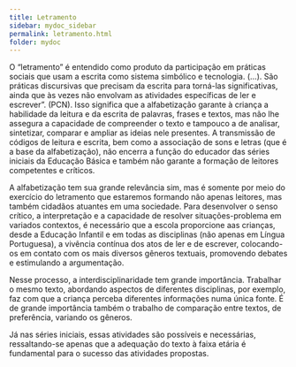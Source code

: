 ```yaml
---
title: Letramento
sidebar: mydoc_sidebar
permalink: letramento.html
folder: mydoc
---
```


O “letramento” é entendido como produto da participação em práticas sociais que usam a escrita como sistema simbólico e tecnologia. (...). São práticas discursivas que precisam da escrita para torná-las significativas, ainda que às vezes não envolvam as atividades específicas de ler e escrever”. (PCN). Isso significa que a alfabetização garante à criança a habilidade da leitura e da escrita de palavras, frases e textos, mas não lhe assegura a capacidade de compreender o texto e tampouco a de analisar, sintetizar, comparar e ampliar as ideias nele presentes. A transmissão de códigos de leitura e escrita, bem como a associação de sons e letras (que é a base da  alfabetização), não encerra a função do educador das séries iniciais da Educação Básica e também não garante a formação de leitores competentes e críticos.

A alfabetização tem sua grande relevância sim, mas é somente por meio do exercício do letramento que estaremos formando não apenas leitores, mas também cidadãos atuantes em uma sociedade. Para desenvolver o senso crítico, a interpretação e a capacidade de resolver situações-problema em variados contextos, é necessário que a escola proporcione aas crianças, desde a Educação Infantil e em todas as disciplinas (não apenas em Língua Portuguesa), a vivência contínua dos atos de ler e de escrever, colocando-os em contato com os mais diversos gêneros textuais, promovendo debates e estimulando a argumentação.

Nesse processo, a interdisciplinaridade tem grande importância. Trabalhar o mesmo texto, abordando aspectos de diferentes disciplinas, por exemplo, faz com que a criança perceba diferentes informações numa única fonte. É de grande importância também o trabalho de comparação entre textos, de preferência, variando os gêneros. 

Já nas séries iniciais, essas atividades são possíveis e necessárias, ressaltando-se apenas que a adequação do texto à faixa etária é fundamental para o sucesso das atividades propostas. 
